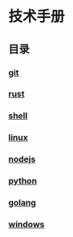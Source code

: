 # 技术手册

## 目录

### [git](./git.md)

### [rust](./rust.md)

### [shell](./shell.md)

### [linux](./linux.md)

### [nodejs](./nodejs.md)

### [python](./python.md)

### [golang](./golang.md)

### [windows](./windows.md)
